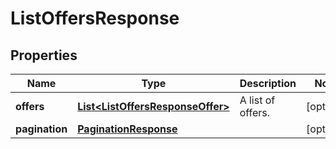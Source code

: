 # ListOffersResponse

## Properties
Name | Type | Description | Notes
------------ | ------------- | ------------- | -------------
**offers** | [**List&lt;ListOffersResponseOffer&gt;**](ListOffersResponseOffer.md) | A list of offers. |  [optional]
**pagination** | [**PaginationResponse**](PaginationResponse.md) |  |  [optional]
